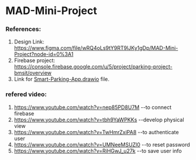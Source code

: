 # MAD-Mini-Project

### References:
1. Design Link: https://www.figma.com/file/wRQ4oLs9tY9RT9lJKy1gDp/MAD-Mini-Project?node-id=0%3A1
2. Firebase project: https://console.firebase.google.com/u/5/project/parking-project-bmsit/overview
3. Link for [Smart-Parking-App.drawio](https://drive.google.com/file/d/1arCMS1N0xiiSIfW5pYaRlcOcgUOqodvu/view?usp=sharing) file.

### refered video:
1. https://www.youtube.com/watch?v=nep85PD8U7M --to connect firebase
2. https://www.youtube.com/watch?v=tbh9YaWPKKs --develop physical view
3. https://www.youtube.com/watch?v=TwHmrZxiPA8 --to authenticate user
4. https://www.youtube.com/watch?v=UMNeeMSUZl0 --to reset password
5. https://www.youtube.com/watch?v=RiHGwJ_u27k --to save user info